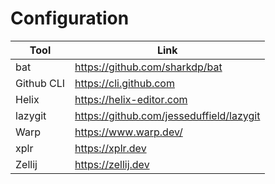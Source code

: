 # Configuration

| Tool       | Link                                     |
| ---------- | ---------------------------------------- |
| bat        | https://github.com/sharkdp/bat           |
| Github CLI | https://cli.github.com                   |
| Helix      | https://helix-editor.com                 |
| lazygit    | https://github.com/jesseduffield/lazygit |
| Warp       | https://www.warp.dev/                    |
| xplr       | https://xplr.dev                         |
| Zellij     | https://zellij.dev                       |
